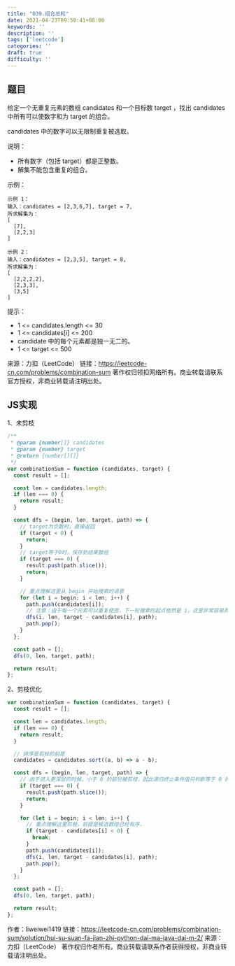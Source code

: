 ```yaml
---
title: "039.组合总和"
date: 2021-04-23T09:50:41+08:00
keywords: ''
description: ''
tags: ['leetcode']
categories: ''
draft: true
difficulty: ''
---
```


## 题目

给定一个无重复元素的数组 candidates 和一个目标数 target ，找出 candidates 中所有可以使数字和为 target 的组合。

candidates 中的数字可以无限制重复被选取。

说明：

- 所有数字（包括 target）都是正整数。
- 解集不能包含重复的组合。

示例：
```
示例 1：
输入：candidates = [2,3,6,7], target = 7,
所求解集为：
[
  [7],
  [2,2,3]
]

示例 2：
输入：candidates = [2,3,5], target = 8,
所求解集为：
[
  [2,2,2,2],
  [2,3,3],
  [3,5]
]
```

提示：

- 1 <= candidates.length <= 30
- 1 <= candidates[i] <= 200
- candidate 中的每个元素都是独一无二的。
- 1 <= target <= 500

来源：力扣（LeetCode）
链接：https://leetcode-cn.com/problems/combination-sum
著作权归领扣网络所有。商业转载请联系官方授权，非商业转载请注明出处。


## JS实现

1、未剪枝

```javascript
/**
 * @param {number[]} candidates
 * @param {number} target
 * @return {number[][]}
 */
var combinationSum = function (candidates, target) {
  const result = [];

  const len = candidates.length;
  if (len === 0) {
    return result;
  }

  const dfs = (begin, len, target, path) => {
    // target为负数时，直接返回
    if (target < 0) {
      return;
    }
    // target等于0时，保存到结果数组
    if (target === 0) {
      result.push(path.slice());
      return;
    }

    // 重点理解这里从 begin 开始搜索的语意
    for (let i = begin; i < len; i++) {
      path.push(candidates[i]);
      // 注意：由于每一个元素可以重复使用，下一轮搜索的起点依然是 i，这里非常容易弄错
      dfs(i, len, target - candidates[i], path);
      path.pop();
    }
  };

  const path = [];
  dfs(0, len, target, path);

  return result;
};
```

2、剪枝优化

```javascript
var combinationSum = function (candidates, target) {
  const result = [];

  const len = candidates.length;
  if (len === 0) {
    return result;
  }

  // 排序是剪枝的前提
  candidates = candidates.sort((a, b) => a - b);

  const dfs = (begin, len, target, path) => {
    // 由于进入更深层的时候，小于 0 的部分被剪枝，因此递归终止条件值只判断等于 0 的情况
    if (target === 0) {
      result.push(path.slice());
      return;
    }

    for (let i = begin; i < len; i++) {
      // 重点理解这里剪枝，前提是候选数组已经有序，
      if (target - candidates[i] < 0) {
        break;
      }
      path.push(candidates[i]);
      dfs(i, len, target - candidates[i], path);
      path.pop();
    }
  };

  const path = [];
  dfs(0, len, target, path);

  return result;
};
```

作者：liweiwei1419
链接：https://leetcode-cn.com/problems/combination-sum/solution/hui-su-suan-fa-jian-zhi-python-dai-ma-java-dai-m-2/
来源：力扣（LeetCode）
著作权归作者所有。商业转载请联系作者获得授权，非商业转载请注明出处。
